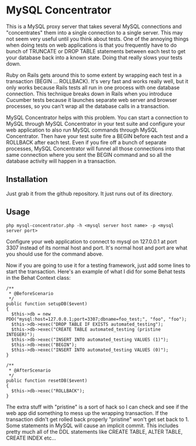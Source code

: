 MySQL Concentrator
==================

This is a MySQL proxy server that takes several MySQL connections and
"concentrates" them into a single connection to a single server. This
may not seem very useful until you think about tests. One of the
annoying things when doing tests on web applications is that you
frequently have to do bunch of TRUNCATE or DROP TABLE statements between
each test to get your database back into a known state. Doing that
really slows your tests down.

Ruby on Rails gets around this to some extent by wrapping each test in a
transaction (BEGIN ... ROLLBACK). It's very fast and works really well,
but it only works because Rails tests all run in one process with one
database connection. This technique breaks down in Rails when you
introduce Cucumber tests because it launches separate web server and
browser processes, so you can't wrap all the database calls in a
transaction.

MySQL Concentrator helps with this problem. You can start a connection
to MySQL through MySQL Concentrator in your test suite and configure
your web application to also run MySQL commands through MySQL
Concentrator. Then have your test suite fire a BEGIN before each test
and a ROLLBACK after each test. Even if you fire off a bunch of separate
processes, MySQL Concentrator will funnel all those connections into
that same connection where you sent the BEGIN command and so all the
database activity will happen in a transaction.

Installation
------------

Just grab it from the github repository. It just runs out of its directory.

Usage
-----

    php mysql-concentrator.php -h <mysql server host name> -p <mysql server port>


Configure your web application to connect to mysql on 127.0.0.1 at port 3307
instead of its normal host and port. It's normal host and port are what
you should use for the command above.

Now if you are going to use it for a testing framework, just add some
lines to start the transaction. Here's an example of what I did for some
Behat tests in the Behat Context class:

    /**
     * @BeforeScenario
     */
    public function setupDB($event)
    {
      $this->db = new PDO("mysql:host=127.0.0.1;port=3307;dbname=foo_test;", "foo", "foo");
      $this->db->exec("DROP TABLE IF EXISTS automated_testing");
      $this->db->exec("CREATE TABLE automated_testing (pristine INTEGER)");
      $this->db->exec("INSERT INTO automated_testing VALUES (1)");
      $this->db->exec("BEGIN");
      $this->db->exec("INSERT INTO automated_testing VALUES (0)");
    }

    /**
     * @AfterScenario
     */
    public function resetDB($event)
    {
      $this->db->exec("ROLLBACK");
    }

The extra stuff with "pristine" is a sort of hack so I can check and see
if the web app did something to mess up the wrapping transaction. If the
transaction didn't get rolled back properly "pristine" won't get set
back to 1. Some statements in MySQL will cause an implicit commit. This
includes pretty much all of the DDL statements like CREATE TABLE, ALTER
TABLE, CREATE INDEX etc...



